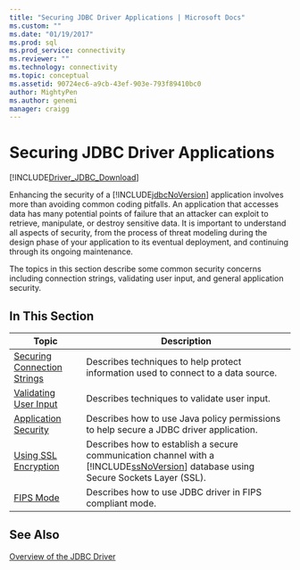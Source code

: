 ```yaml
---
title: "Securing JDBC Driver Applications | Microsoft Docs"
ms.custom: ""
ms.date: "01/19/2017"
ms.prod: sql
ms.prod_service: connectivity
ms.reviewer: ""
ms.technology: connectivity
ms.topic: conceptual
ms.assetid: 90724ec6-a9cb-43ef-903e-793f89410bc0
author: MightyPen
ms.author: genemi
manager: craigg
---
```

# Securing JDBC Driver Applications

[!INCLUDE[Driver_JDBC_Download](../../includes/driver_jdbc_download.md)]

Enhancing the security of a [!INCLUDE[jdbcNoVersion](../../includes/jdbcnoversion_md.md)] application involves more than avoiding common coding pitfalls. An application that accesses data has many potential points of failure that an attacker can exploit to retrieve, manipulate, or destroy sensitive data. It is important to understand all aspects of security, from the process of threat modeling during the design phase of your application to its eventual deployment, and continuing through its ongoing maintenance.  
  
The topics in this section describe some common security concerns including connection strings, validating user input, and general application security.  
  
## In This Section  
  
| Topic                                                                            | Description                                                                                                                                                           |
| -------------------------------------------------------------------------------- | --------------------------------------------------------------------------------------------------------------------------------------------------------------------- |
| [Securing Connection Strings](../../connect/jdbc/securing-connection-strings.md) | Describes techniques to help protect information used to connect to a data source.                                                                                    |
| [Validating User Input](../../connect/jdbc/validating-user-input.md)             | Describes techniques to validate user input.                                                                                                                          |
| [Application Security](../../connect/jdbc/application-security.md)               | Describes how to use Java policy permissions to help secure a JDBC driver application.                                                                                |
| [Using SSL Encryption](../../connect/jdbc/using-ssl-encryption.md)               | Describes how to establish a secure communication channel with a [!INCLUDE[ssNoVersion](../../includes/ssnoversion-md.md)] database using Secure Sockets Layer (SSL). |
| [FIPS Mode](../../connect/jdbc/fips-mode.md)                                     | Describes how to use JDBC driver in FIPS compliant mode.                                                                                                              |
  
## See Also  

 [Overview of the JDBC Driver](../../connect/jdbc/overview-of-the-jdbc-driver.md)  

